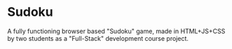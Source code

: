 # Sudoku
A fully functioning browser based "Sudoku" game,
made in HTML+JS+CSS by two students as a "Full-Stack" development course project.
